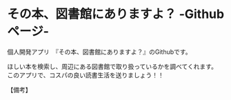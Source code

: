 # その本、図書館にありますよ？ -Githubページ-

個人開発アプリ　『その本、図書館にありますよ？』のGithubです。

ほしい本を検索し、周辺にある図書館で取り扱っているかを調べてくれます。
このアプリで、コスパの良い読書生活を送りましょう！！

【備考】
